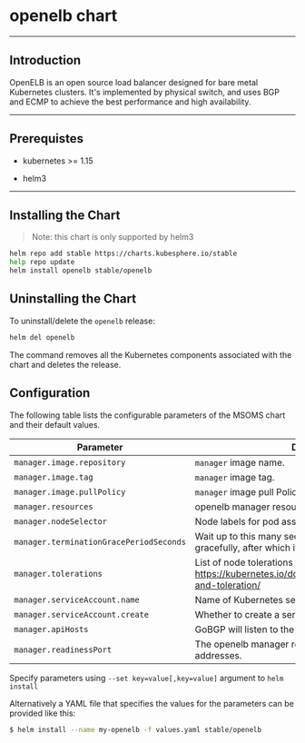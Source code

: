 # openelb chart

---

## Introduction

OpenELB is an open source load balancer designed for bare metal Kubernetes clusters. It's implemented by physical switch, and uses BGP and ECMP to achieve the best performance and high availability.

---

## Prerequistes

- kubernetes >= 1.15

- helm3

---

## Installing the Chart

> Note: this chart is only supported by helm3

```bash
helm repo add stable https://charts.kubesphere.io/stable
help repo update
helm install openelb stable/openelb
```

## Uninstalling the Chart

To uninstall/delete the `openelb` release:

```bash
helm del openelb
```

The command removes all the Kubernetes components associated with the chart and deletes the release.

## Configuration

The following table lists the configurable parameters of the MSOMS chart and their default values.

| Parameter | Description  | Default |
| -----------------------    | -----------------------| -----------------------|
| `manager.image.repository`| `manager` image name.        | `kubesphere/openelb` |
| `manager.image.tag`       | `manager` image tag.         | `v0.4.4`  |
| `manager.image.pullPolicy`| `manager` image pull Policy. | `IfNotPresent`  |
| `manager.resources`       | openelb manager resource requests and limits      | `{}`   |
| `manager.nodeSelector`     | Node labels for pod assignment             | `{}`   |
| `manager.terminationGracePeriodSeconds`  | Wait up to this many seconds for a broker to shut down gracefully, after which it is killed   | `10`       |
| `manager.tolerations` | List of node tolerations for the pods. https://kubernetes.io/docs/concepts/configuration/taint-and-toleration/  | `[]`       |
| `manager.serviceAccount.name`    | Name of Kubernetes serviceAccount.   | `default`          |
| `manager.serviceAccount.create`    | Whether to create a serviceaccount   | `false`      |
| `manager.apiHosts`    | GoBGP will listen to the address.   | `:50051`      |
| `manager.readinessPort`    | The openelb manager readinessprobe listens to addresses.   | `8000`      |

Specify parameters using `--set key=value[,key=value]` argument to `helm install`

Alternatively a YAML file that specifies the values for the parameters can be provided like this:

```bash
$ helm install --name my-openelb -f values.yaml stable/openelb
```



